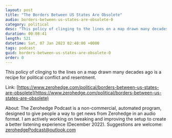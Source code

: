 ```yaml
---
layout: post
title: "The Borders Between US States Are Obsolete"
audio: borders-between-us-states-are-obsolete-0
category: political
desc: "This policy of clinging to the lines on a map drawn many decades ago is a recipe for political conflict and resentment."
duration: 00:08:41
length: 521
datetime: Sat, 07 Jan 2023 02:40:00 +0000
tags: podcast
guid: borders-between-us-states-are-obsolete-0
order: 0
---
```

This policy of clinging to the lines on a map drawn many decades ago is a recipe for political conflict and resentment.

Link: [https://www.zerohedge.com/political/borders-between-us-states-are-obsolete](https://www.zerohedge.com/political/borders-between-us-states-are-obsolete)

About: The Zerohedge Podcast is a non-commercial, automated program, designed to give people a way to get news from Zerohedge in an audio format.  I am actively working on tweaking and improving the setup to create a better listening experience (December 2022).  Suggestions are welcome: [zerohedgePodcast@outlook.com](mailto:zerohedgePodcast@outlook.com)